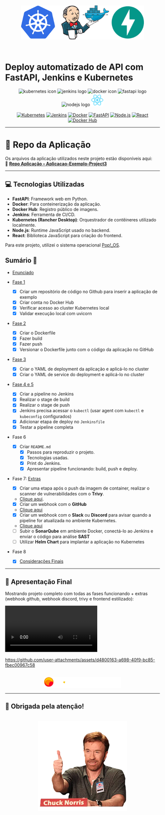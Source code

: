 <p align="center">
  <img src="./assets/logos/projeto3.png" alt="Logo do Projeto 3" width="400">
</p>
<br>

# Deploy automatizado de API com FastAPI, Jenkins e Kubernetes

<div align="center">
  <img src="https://techstack-generator.vercel.app/kubernetes-icon.svg" alt="kubernetes icon" width="60" height="60" />
  <img src="https://cdn.jsdelivr.net/gh/devicons/devicon/icons/jenkins/jenkins-original.svg" alt="jenkins logo" height="50" />
  <img src="https://techstack-generator.vercel.app/docker-icon.svg" alt="docker icon" width="60" height="60" />
  <img src="https://raw.githubusercontent.com/gilbarbara/logos/main/logos/fastapi.svg" alt="fastapi logo" width="55" height="55" />
  <img src="https://cdn.jsdelivr.net/gh/devicons/devicon/icons/nodejs/nodejs-original.svg" height="40" alt="nodejs logo" />
  <img src="https://raw.githubusercontent.com/devicons/devicon/master/icons/react/react-original.svg" alt="react logo" width="40" height="40">
</div>

<br>

<div align="center">
  <a href="https://kubernetes.io/" target="_blank">
    <img src="https://img.shields.io/badge/Kubernetes-326ce5?style=for-the-badge&logo=kubernetes&logoColor=white" alt="Kubernetes" title="Kubernetes"/></a>
  <a href="https://www.jenkins.io/" target="_blank">
    <img src="https://img.shields.io/badge/Jenkins-d24939?style=for-the-badge&logo=jenkins&logoColor=white" alt="Jenkins" title="Jenkins"/></a>
  <a href="https://www.docker.com/" target="_blank">
    <img src="https://img.shields.io/badge/Docker-0db7ed?style=for-the-badge&logo=docker&logoColor=white" alt="Docker" title="Docker"/></a>
  <a href="https://fastapi.tiangolo.com/" target="_blank">
    <img src="https://img.shields.io/badge/FastAPI-009688?style=for-the-badge&logo=fastapi&logoColor=white" alt="FastAPI" title="FastAPI"/></a>
  <a href="https://nodejs.org/" target="_blank">
    <img src="https://img.shields.io/badge/Node.js-339933?style=for-the-badge&logo=node.js&logoColor=white" alt="Node.js" title="Node.js"/></a>
  <a href="https://reactjs.org/" target="_blank">
    <img src="https://img.shields.io/badge/React-20232a?style=for-the-badge&logo=react&logoColor=61dafb" alt="React" title="React"/></a>
  <a href="https://hub.docker.com/" target="_blank">
    <img src="https://img.shields.io/badge/Docker_Hub-003f8c?style=for-the-badge&logo=docker&logoColor=white" alt="Docker Hub" title="Docker Hub"/></a>
</div>

---

# 📁 Repo da Aplicação

Os arquivos da aplicação utilizados neste projeto estão disponíveis aqui:
<br>
🔗 **[Repo Aplicação – Aplicacao-Exemplo-Project3](https://github.com/andrrade/Aplicacao-Exemplo-Project3)**

---

## 💻 Tecnologias Utilizadas

* **FastAPI**: Framework web em Python.
* **Docker**: Para conteinerização da aplicação.
* **Docker Hub**: Registro público de imagens.
* **Jenkins**: Ferramenta de CI/CD.
* **Kubernetes (Rancher Desktop)**: Orquestrador de contêineres utilizado localmente.
* **Node.js**: Runtime JavaScript usado no backend.
* **React**: Biblioteca JavaScript para criação do frontend.

Para este projeto, utilizei o sistema operacional [Pop!\_OS](https://system76.com/pop/).

## Sumário 📝

- [Enunciado](https://github.com/andrrade/Project3-CompassUOL-DevSecOps/blob/main/PB-Projeto-DevOps.pdf)

- [Fase 1](https://github.com/andrrade/Project3-CompassUOL-DevSecOps/blob/main/Fases/01-Preparacao-do-Projeto/README.md)  
  - [X] Criar um repositório de código no Github para inserir a aplicação de exemplo  
  - [X] Criar conta no Docker Hub  
  - [X] Verificar acesso ao cluster Kubernetes local  
  - [X] Validar execução local com uvicorn  

- [Fase 2](https://github.com/andrrade/Project3-CompassUOL-DevSecOps/blob/main/Fases/02-Conteinerizacao-com-Docker/README.md)  
  - [X] Criar o Dockerfile  
  - [X] Fazer build
  - [X] Fazer push
  - [X] Versionar o Dockerfile junto com o código da aplicação no GitHub  

- [Fase 3](https://github.com/andrrade/Project3-CompassUOL-DevSecOps/blob/main/Fases/03-Arquivos-de-Deploy-no-Kubernetes/README.md)  
  - [X] Criar o YAML de deployment da aplicação e aplicá-lo no cluster  
  - [X] Criar o YAML de service do deployment e aplicá-lo no cluster  

- [Fase 4 e 5](https://github.com/andrrade/Project3-CompassUOL-DevSecOps/tree/main/Fases/04-05-Jenkins-Deploy-no-Kubernetes)  
  - [X] Criar a pipeline no Jenkins  
  - [X] Realizar o stage de build  
  - [X] Realizar o stage de push  
  - [X] Jenkins precisa acessar o `kubectl` (usar agent com `kubectl` e `kubeconfig` configurados)  
  - [X] Adicionar etapa de deploy no `Jenkinsfile`  
  - [X] Testar a pipeline completa 

- Fase 6
  - [X] Criar `README.md`
    - [X] Passos para reproduzir o projeto.
    - [X] Tecnologias usadas.
    - [X] Print do Jenkins.
    - [X] Apresentar pipeline funcionando: build, push e deploy.  

- Fase 7: [Extras](https://github.com/andrrade/Project3-CompassUOL-DevSecOps/tree/main/Fases/07-Desafios-Extras)  

  - [X] Criar uma etapa após o push da imagem de container, realizar o scanner de vulnerabilidades com o **Trivy**. 
  - [Clique aqui](https://github.com/andrrade/Project3-CompassUOL-DevSecOps/blob/main/Fases/07-Desafios-Extras/fase06-extra-trivy/README.md).
  - [X] Criar um webhook com o **GitHub** 
  - [Clique aqui](https://github.com/andrrade/Project3-CompassUOL-DevSecOps/blob/main/Fases/07-Desafios-Extras/fase07-extra-webhook-github/README.md)
  - [X] Criar um webhook com o **Slack** ou **Discord** para avisar quando a pipeline for atualizada no ambiente Kubernetes. 
  - [Clique aqui](https://github.com/andrrade/Project3-CompassUOL-DevSecOps/blob/main/Fases/07-Desafios-Extras/fase08-extra-webhook-discord/README.md)
  - [ ] Subir o **SonarQube** em ambiente Docker, conectá-lo ao Jenkins e enviar o código para análise **SAST**  
  - [ ] Utilizar **Helm Chart** para implantar a aplicação no Kubernetes  

- Fase 8
  - [X] [Considerações Finais](https://github.com/andrrade/Project3-CompassUOL-DevSecOps/tree/main/Fases/08-Consideracoes-Finais)

---

## 🎯 Apresentação Final

Mostrando projeto completo com todas as fases funcionando + extras (webhook github, webhook discord, trivy e frontend estilizado):

![vídeo completo](./assets/video-final.mp4)

https://github.com/user-attachments/assets/d4800163-a698-40f9-bc85-fbec00967c58

<p align="center">
  <br>
  <img src="./assets/logos/compassUol.png" alt="CompassUOL Logo" width="250">
</p>

---

## 🧡 Obrigada pela atenção!

<p align="center">
  <br>
  <img src="./assets/chuck_norris.png" alt="chuch-norris">
</p>

